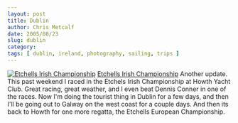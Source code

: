 ```yaml
---
layout: post
title: Dublin
author: Chris Metcalf
date: 2005/08/23
slug: dublin
category: 
tags: [ dublin, ireland, photography, sailing, trips ]
---
```


<a href="http://www.flickr.com/photos/chrismetcalf/36181516/" title="Etchells Irish Championship"><img src="http://photos32.flickr.com/36181516_9a67677027.jpg" alt="Etchells Irish Championship" class="flickrphoto" /></a>
<a href="http://www.flickr.com/photos/chrismetcalf/36181516/" class="photocaption">Etchells Irish Championship</a>
Another update. This past weekend I raced in the Etchels Irish Championship at Howth Yacht Club. Great racing, great weather, and I even beat Dennis Conner in one of the races.
Now I'm doing the tourist thing in Dublin for a few days, and then I'll be going out to Galway on the west coast for a couple days. And then its back to Howth for one more regatta, the Etchells European Championship.
